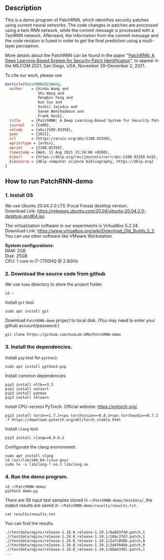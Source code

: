 ## Description

This is a demo program of PatchRNN, which identifies security patches using current neural networks. The code changes in patches are processed using a twin RNN network, while the commit message is processed with a TextRNN network. Afterward, the information from the commit message and the code revision is fused in order to get the final prediction using a multi-layer perceptron.

More details about the PatchRNN can be found in the paper "[PatchRNN: A Deep Learning-Based System for Security Patch Identification](https://shuwang127.github.io/papers/milcom21_PatchRNN.pdf)", to appear in the MILCOM 2021, San Diego, USA, November 29–December 2, 2021.

To cite our work, please use

```bibtex
@article{PatchRNN2021Wang,
  author    = {Xinda Wang and
               Shu Wang and
               Pengbin Feng and
               Kun Sun and
               Sushil Jajodia and
               Sanae Benchaaboun and
               Frank Geck},
  title     = {PatchRNN: A Deep Learning-Based System for Security Patch Identification},
  journal   = {CoRR},
  volume    = {abs/2108.03358},
  year      = {2021},
  url       = {https://arxiv.org/abs/2108.03358},
  eprinttype = {arXiv},
  eprint    = {2108.03358},
  timestamp = {Wed, 11 Aug 2021 15:24:08 +0200},
  biburl    = {https://dblp.org/rec/journals/corr/abs-2108-03358.bib},
  bibsource = {dblp computer science bibliography, https://dblp.org}
}
```

## How to run PatchRNN-demo

### 1. Install OS

We use Ubuntu 20.04.2.0 LTS (Focal Fossa) desktop version. \
Download Link: https://releases.ubuntu.com/20.04/ubuntu-20.04.2.0-desktop-amd64.iso

The virtualization software in our experiments is VirtualBox 5.2.24. \
Download Link: https://www.virtualbox.org/wiki/Download_Old_Builds_5_2. \
You can use other software like VMware Workstation.

**System configurations:**\
RAM: 2GB\
Disk: 25GB\
CPU: 1 core in i7-7700HQ @ 2.8GHz

### 2. Download the source code from github

We use `home` directory to store the project folder.

```shell scripts
cd ~
```

Install `git` tool.

```shell scripts
sudo apt install git
```

Download `PatchRNN-demo` project to local disk. (You may need to enter your github account/password.)

```shell scripts
git clone https://github.com/SunLab-GMU/PatchRNN-demo
```

### 3. Install the dependencies.

Install `pip` tool for `python3`.

```shell scripts
sudo apt install python3-pip
```

Install common dependencies.

```shell scripts
pip3 install nltk==3.3
pip3 install natsort
pip3 install pandas
pip3 install sklearn
```

Install CPU-version PyTorch. Official website: https://pytorch.org/.

```shell scripts
pip3 install torch==1.7.1+cpu torchvision==0.8.2+cpu torchaudio==0.7.2 -f https://download.pytorch.org/whl/torch_stable.html
```

Install `clang` tool.

```shell scripts
pip3 install clang==6.0.0.2
```

Configurate the clang environment.

```shell scripts
sudo apt install clang
cd /usr/lib/x86_64-linux-gnu/
sudo ln -s libclang-*.so.1 libclang.so
```

### 4. Run the demo program.

```shell scripts
cd ~/PatchRNN-demo/
python3 demo.py
```

There are 56 input test samples stored in `~/PatchRNN-demo/testdata/`, the output results are saved in `~/PatchRNN-demo/results/results.txt`.

```shell scripts
cat results/results.txt
```

You can find the results.

```shell scripts
.//testdata/nginx/release-1.19.0_release-1.19.1/0a683fdd.patch,1
.//testdata/nginx/release-1.19.0_release-1.19.1/1bbc37d3.patch,1
.//testdata/nginx/release-1.19.0_release-1.19.1/2afc050b.patch,0
.//testdata/nginx/release-1.19.0_release-1.19.1/2d4f04bb.patch,0
.//testdata/nginx/release-1.19.0_release-1.19.1/6bb43361.patch,1
...
```

